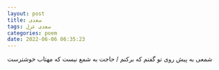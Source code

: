 ```yaml
---
layout: post
title: سعدی
tags: سعدی غزل
categories: poem
date: 2022-06-06 06:35:23
---
```


شمعی به پیش روی تو گفتم که برکنم / حاجت به شمع نیست که مهتاب خوشترست

